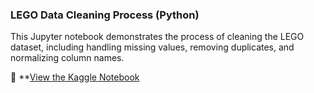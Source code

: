 
### LEGO Data Cleaning Process (Python)

This Jupyter notebook demonstrates the process of cleaning the LEGO dataset, including handling missing values, removing duplicates, and normalizing column names.

📌 **[View the Kaggle Notebook](https://www.kaggle.com/code/maggieakarn/lego-cleaning-dataframe-pandas)


 
